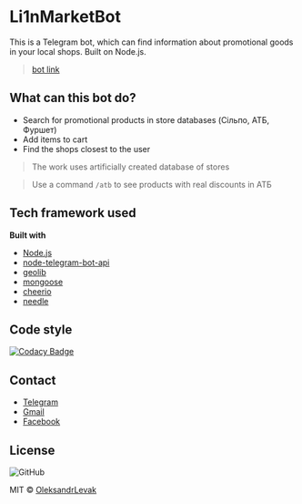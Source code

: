 # Li1nMarketBot 

This is a Telegram bot, which can find information about promotional goods in your local shops. Built on Node.js.

>[bot link](https://t.me/Li1nMarketBot)


## What can this bot do?

- Search for promotional products in store databases (Сільпо, АТБ, Фуршет)
- Add items to cart
- Find the shops closest to the user

> The work uses artificially created database of stores

> Use a command `/atb` to see products with real discounts in АТБ 

## Tech framework used

**Built with**
 - [Node.js](https://nodejs.org/uk/)
 - [node-telegram-bot-api](https://github.com/yagop/node-telegram-bot-api)
 - [geolib](https://github.com/manuelbieh/geolib#readme)
 - [mongoose](https://github.com/Automattic/mongoose)
 - [cheerio](https://github.com/cheeriojs/cheerio)
 - [needle](https://github.com/tomas/needle)
 
 ## Code style
 [![Codacy Badge](https://api.codacy.com/project/badge/Grade/d2d81a02238e4fbda0de0058ad9edd63)](https://app.codacy.com/manual/s-any-ok/Li1nMarketBot?utm_source=github.com&utm_medium=referral&utm_content=s-any-ok/Li1nMarketBot&utm_campaign=Badge_Grade_Dashboard)
 
 ## Contact

  *   [Telegram](https://t.me/s_any_ok)
  *   [Gmail](mailto:sashavytvyckyj@gmail.com)
  *   [Facebook](https://www.facebook.com/alex.levak.16)

## License

![GitHub](https://img.shields.io/github/license/mezgoodle/weather-bot)

MIT © [OleksandrLevak](https://github.com/OleksandrLevak)
